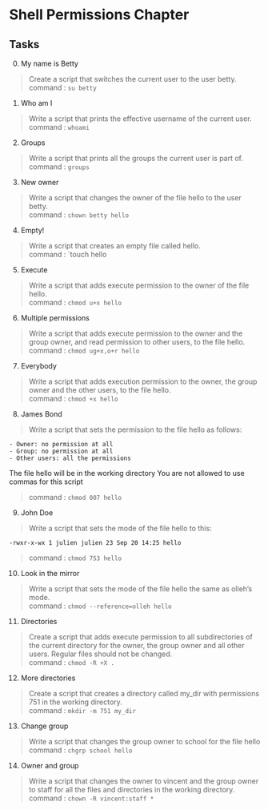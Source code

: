 # Shell Permissions Chapter

## Tasks

0. My name is Betty

> Create a script that switches the current user to the user betty.<br>
> command : `su betty`

1. Who am I

> Write a script that prints the effective username of the current user.<br>
> command : `whoami`

2. Groups

> Write a script that prints all the groups the current user is part of.<br>
> command : `groups`

3. New owner

> Write a script that changes the owner of the file hello to the user betty.<br>
> command : `chown betty hello`

4. Empty!

> Write a script that creates an empty file called hello.<br>
> command : `touch hello

5. Execute

> Write a script that adds execute permission to the owner of the file hello.<br>
> command : `chmod u+x hello`

6. Multiple permissions

> Write a script that adds execute permission to the owner and the group owner, and read permission to other users, to the file hello.<br>
> command : `chmod ug+x,o+r hello`

7. Everybody

> Write a script that adds execution permission to the owner, the group owner and the other users, to the file hello. <br>
> command : `chmod +x hello`

8. James Bond

> Write a script that sets the permission to the file hello as follows:

    - Owner: no permission at all
    - Group: no permission at all
    - Other users: all the permissions

The file hello will be in the working directory You are not allowed to use commas for this script

> command : `chmod 007 hello`

9. John Doe

> Write a script that sets the mode of the file hello to this:

    -rwxr-x-wx 1 julien julien 23 Sep 20 14:25 hello

> command : `chmod 753 hello`

10. Look in the mirror

> Write a script that sets the mode of the file hello the same as olleh’s mode.<br>
> command : `chmod --reference=olleh hello`

11. Directories

> Create a script that adds execute permission to all subdirectories of the current directory for the owner, the group owner and all other users. Regular files should not be changed.<br>
> command : `chmod -R +X .`

12. More directories

> Create a script that creates a directory called my_dir with permissions 751 in the working directory.<br>
> command : `mkdir -m 751 my_dir`

13. Change group


> Write a script that changes the group owner to school for the file hello<br>
> command : `chgrp school hello`

14. Owner and group

> Write a script that changes the owner to vincent and the group owner to staff for all the files and directories in the working directory.<br>
> command : `chown -R vincent:staff *`
